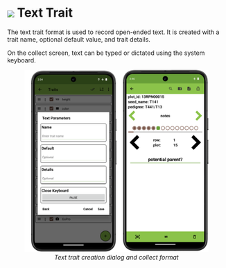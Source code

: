 <img ref="text" style="vertical-align: middle;" src="_static/icons/formats/format-letter-matches.png" width="40px"> Text Trait
==================================================================================

The text trait format is used to record open-ended text. It is created
with a trait name, optional default value, and trait details.

On the collect screen, text can be typed or dictated using the system
keyboard.

<figure align="center" class="image">
  <img src="_static/images/traits/formats/text_format_joined.png" width="700px"> 
  <figcaption><i>Text trait creation dialog and collect format</i></figcaption> 
</figure>
